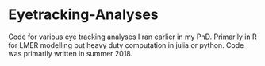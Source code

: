 # Eyetracking-Analyses
Code for various eye tracking analyses I ran earlier in my PhD. Primarily in R for LMER modelling but heavy duty computation in julia or python. Code was primarily written in summer 2018. 
